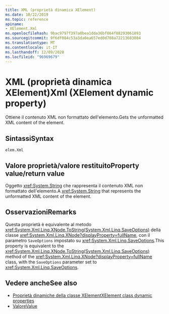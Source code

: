 ```yaml
---
title: XML (proprietà dinamica XElement)
ms.date: 10/22/2019
ms.topic: reference
apiname:
- XElement.Xml
ms.openlocfilehash: 9bac9797f397a0bea1dda36bf864f88293061893
ms.sourcegitcommit: 9f6df084c53a3da0ea657ed0d708a72213683084
ms.translationtype: MT
ms.contentlocale: it-IT
ms.lasthandoff: 12/09/2020
ms.locfileid: "96969679"
---
```

# <a name="xml-xelement-dynamic-property"></a><span data-ttu-id="b4a46-102">XML (proprietà dinamica XElement)</span><span class="sxs-lookup"><span data-stu-id="b4a46-102">Xml (XElement dynamic property)</span></span>

<span data-ttu-id="b4a46-103">Ottiene il contenuto XML non formattato dell'elemento.</span><span class="sxs-lookup"><span data-stu-id="b4a46-103">Gets the unformatted XML content of the element.</span></span>

## <a name="syntax"></a><span data-ttu-id="b4a46-104">Sintassi</span><span class="sxs-lookup"><span data-stu-id="b4a46-104">Syntax</span></span>

```xaml
elem.Xml
```

## <a name="property-valuereturn-value"></a><span data-ttu-id="b4a46-105">Valore proprietà/valore restituito</span><span class="sxs-lookup"><span data-stu-id="b4a46-105">Property value/return value</span></span>

<span data-ttu-id="b4a46-106">Oggetto <xref:System.String> che rappresenta il contenuto XML non formattato dell'elemento.</span><span class="sxs-lookup"><span data-stu-id="b4a46-106">A <xref:System.String> that represents the unformatted XML content of the element.</span></span>

## <a name="remarks"></a><span data-ttu-id="b4a46-107">Osservazioni</span><span class="sxs-lookup"><span data-stu-id="b4a46-107">Remarks</span></span>

<span data-ttu-id="b4a46-108">Questa proprietà è equivalente al metodo <xref:System.Xml.Linq.XNode.ToString(System.Xml.Linq.SaveOptions)> della classe <xref:System.Xml.Linq.XNode?displayProperty=fullName>, con il parametro `SaveOptions` impostato su <xref:System.Xml.Linq.SaveOptions>.</span><span class="sxs-lookup"><span data-stu-id="b4a46-108">This property is equivalent to the <xref:System.Xml.Linq.XNode.ToString(System.Xml.Linq.SaveOptions)> method of the <xref:System.Xml.Linq.XNode?displayProperty=fullName> class, with the `SaveOptions` parameter set to <xref:System.Xml.Linq.SaveOptions>.</span></span>

## <a name="see-also"></a><span data-ttu-id="b4a46-109">Vedere anche</span><span class="sxs-lookup"><span data-stu-id="b4a46-109">See also</span></span>

- [<span data-ttu-id="b4a46-110">Proprietà dinamiche della classe XElement</span><span class="sxs-lookup"><span data-stu-id="b4a46-110">XElement class dynamic properties</span></span>](attribute-xelement-dynamic-property.md)
- [<span data-ttu-id="b4a46-111">Valore</span><span class="sxs-lookup"><span data-stu-id="b4a46-111">Value</span></span>](value-xelement-dynamic-property.md)
